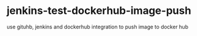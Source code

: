 # jenkins-test-dockerhub-image-push
use gituhb, jenkins and dockerhub integration to push image to docker hub
